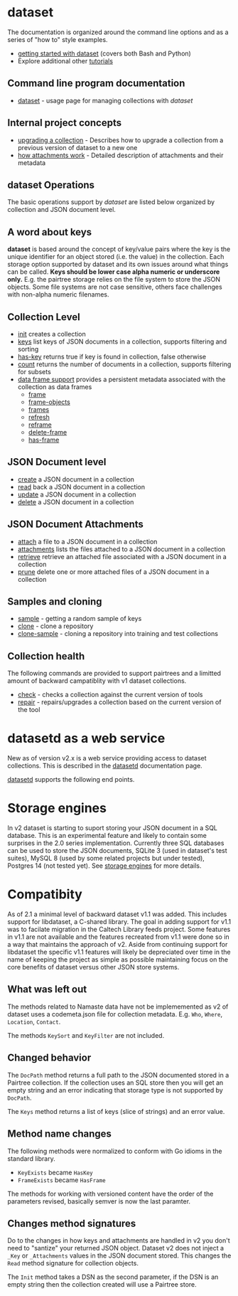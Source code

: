 dataset
=======

The documentation is organized around the command line options 
and as a series of "how to" style examples.

- [getting started with dataset](../how-to/getting-started-with-dataset.html) (covers both Bash and Python)
- Explore additional other [tutorials](../how-to/)

Command line program documentation
----------------------------------

- [dataset](dataset.html) - usage page for managing collections with _dataset_

Internal project concepts
-------------------------

- [upgrading a collection](../how-to/upgrading-a-collection.html) - Describes how to upgrade a collection from a previous version of dataset to a new one
- [how attachments work](../how-to/how-attachments-work.html) - Detailed description of attachments and their metadata

__dataset__ Operations
----------------------

The basic operations support by *dataset* are listed below organized 
by collection and JSON document level.

A word about keys
-----------------

__dataset__ is based around the concept of key/value pairs where
the key is the unique identifier for an object stored (i.e. the 
value) in the collection. Each storage option supported by dataset
and its own issues around what things can be called. **Keys should be
lower case alpha numeric or underscore only.** E.g. the pairtree storage
relies on the file system to store the JSON objects. Some file
systems are not case sensitive, others face challenges with
non-alpha numeric filenames.


Collection Level
----------------

- [init](init.html) creates a collection
- [keys](keys.html) list keys of JSON documents in a collection, supports filtering and sorting
- [has-key](haskey.html) returns true if key is found in collection, false otherwise
- [count](count.html) returns the number of documents in a collection, supports filtering for subsets
- [data frame support](../how-to/collections-and-data-frames.html) provides a persistent metadata associated with the collection as data frames
    - [frame](frame.html)
    - [frame-objects](frame-objects.html)
    - [frames](frames.html)
    - [refresh](refresh.html)
    - [reframe](reframe.html)
    - [delete-frame](delete-frame.html)
    - [has-frame](hasframe.html)

JSON Document level
-------------------

- [create](create.html) a JSON document in a collection
- [read](read.html) back a JSON document in a collection
- [update](update.html) a JSON document in a collection
- [delete](delete.html) a JSON document in a collection

JSON Document Attachments
-------------------------

- [attach](attach.html) a file to a JSON document in a collection
- [attachments](attachments.html) lists the files attached to a JSON document in a collection
- [retrieve](retrieve.html) retrieve an attached file associated with a JSON document in a collection
- [prune](prune.html) delete one or more attached files of a JSON document in a collection

Samples and cloning
-------------------

- [sample](sample.html) - getting a random sample of keys
- [clone](clone.html) - clone a repository
- [clone-sample](clone-sample.html) - cloning a repository into training and test collections

Collection health
-----------------

The following commands are provided to support pairtrees and a limitted amount of backward campatiblity with v1 dataset collections.

- [check](check.html) - checks a collection against the current version of tools
- [repair](repair.html) - repairs/upgrades a collection based on the current version of the tool

datasetd as a web service
=========================

New as of version v2.x is a web service providing access to dataset
collections. This is described in the [datasetd](datasetd.html) 
documentation page.

[datasetd](datasetd.html) supports the following end points.

Storage engines
===============

In v2 dataset is starting to suport storing your JSON document in a SQL database. This is an experimental feature and likely to contain some surprises in the 2.0 series implementation. Currently three SQL databases can be used to store the JSON documents, SQLite 3 (used in dataset's test suites), MySQL 8 (used by some related projects but under tested), Postgres 14 (not tested yet).  See [storage engines](storage-engines.html) for more details.

Compatibity
===========

As of 2.1 a minimal level of backward dataset v1.1 was added. This
includes support for libdataset, a C-shared library.  The goal in
adding support for v1.1 was to facilate migration in the Caltech
Library feeds project.  Some features in v1.1 are not available and
the features recreated from v1.1 were done so in a way that maintains
the approach of v2. Aside from continuing support for libdataset the
specific v1.1 features will likely be depreciated over time in the
name of keeping the project as simple as possible maintaining focus
on the core benefits of dataset versus other JSON store systems.

## What was left out

The methods related to Namaste data have not be implememented as
v2 of dataset uses a codemeta.json file for collection metadata.
E.g. `Who`, `Where`, `Location`, `Contact`.

The methods `KeySort` and `KeyFilter` are not included.

## Changed behavior

The `DocPath` method returns a full path to the JSON documented stored
in a Pairtree collection. If the collection uses an SQL store then you
will get an empty string and an error indicating that storage type is
not supported by `DocPath`.

The `Keys` method returns a list of keys (slice of strings) and an
error value.

## Method name changes

The following methods were normalized to conform with Go idioms in
the standard library.

- `KeyExists` became `HasKey`
- `FrameExists` became `HasFrame`


The methods for working with versioned content have the order of the
parameters revised, basically semver is now the last paramter.  

## Changes method signatures

Do to the changes in how keys and attachments are handled in v2 you
don't need to "santize" your returned JSON object. Dataset v2 does not
inject a `_Key` or `_Attachments` values in the JSON document stored.
This changes the `Read` method signature for collection objects.

The `Init` method takes a DSN as the second parameter, if the DSN is
an empty string then the collection created will use a Pairtree store.


